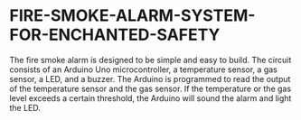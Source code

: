 # FIRE-SMOKE-ALARM-SYSTEM-FOR-ENCHANTED-SAFETY

The fire smoke alarm is designed to be simple and easy to build. The circuit consists of an Arduino Uno microcontroller, a temperature sensor, a gas sensor, a LED, and a buzzer. The Arduino is programmed to read the output of the temperature sensor and the gas sensor. If the temperature or the gas level exceeds a certain threshold, the Arduino will sound the alarm and light the LED.
